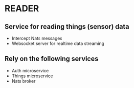 # READER

## Service for reading things (sensor) data

- Intercept Nats messages
- Websocket server for realtime data streaming

## Rely on the following services

- Auth microservice
- Things microservice
- Nats broker
